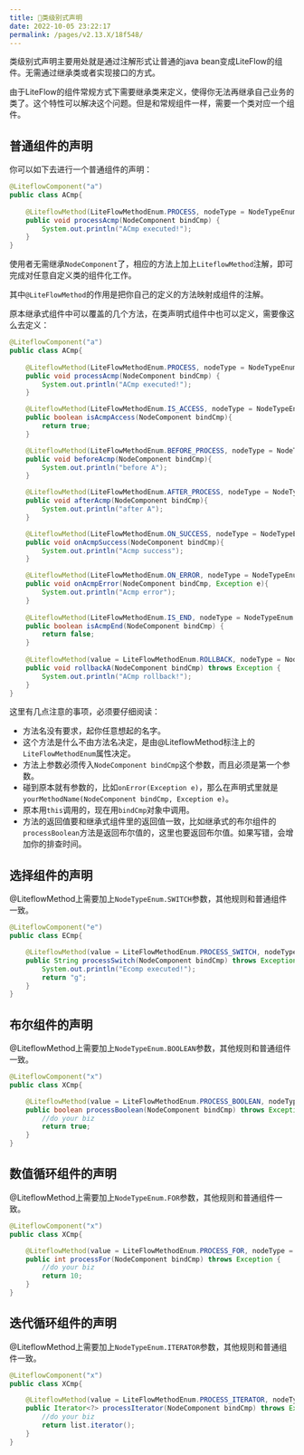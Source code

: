 ```yaml
---
title: 🧅类级别式声明
date: 2022-10-05 23:22:17
permalink: /pages/v2.13.X/18f548/
---
```


类级别式声明主要用处就是通过注解形式让普通的java bean变成LiteFlow的组件。无需通过继承类或者实现接口的方式。

由于LiteFlow的组件常规方式下需要继承类来定义，使得你无法再继承自己业务的类了。这个特性可以解决这个问题。但是和常规组件一样，需要一个类对应一个组件。

## 普通组件的声明

你可以如下去进行一个普通组件的声明：

```java
@LiteflowComponent("a")
public class ACmp{
  
	@LiteflowMethod(LiteFlowMethodEnum.PROCESS, nodeType = NodeTypeEnum.COMMON)
	public void processAcmp(NodeComponent bindCmp) {
		System.out.println("ACmp executed!");
	}
}
```

使用者无需继承`NodeComponent`了，相应的方法上加上`LiteflowMethod`注解，即可完成对任意自定义类的组件化工作。

其中`@LiteFlowMethod`的作用是把你自己的定义的方法映射成组件的注解。

原本继承式组件中可以覆盖的几个方法，在类声明式组件中也可以定义，需要像这么去定义：

```java
@LiteflowComponent("a")
public class ACmp{
  
	@LiteflowMethod(LiteFlowMethodEnum.PROCESS, nodeType = NodeTypeEnum.COMMON)
	public void processAcmp(NodeComponent bindCmp) {
		System.out.println("ACmp executed!");
	}

	@LiteflowMethod(LiteFlowMethodEnum.IS_ACCESS, nodeType = NodeTypeEnum.COMMON)
	public boolean isAcmpAccess(NodeComponent bindCmp){
		return true;
	}

	@LiteflowMethod(LiteFlowMethodEnum.BEFORE_PROCESS, nodeType = NodeTypeEnum.COMMON)
	public void beforeAcmp(NodeComponent bindCmp){
		System.out.println("before A");
	}

	@LiteflowMethod(LiteFlowMethodEnum.AFTER_PROCESS, nodeType = NodeTypeEnum.COMMON)
	public void afterAcmp(NodeComponent bindCmp){
		System.out.println("after A");
	}

	@LiteflowMethod(LiteFlowMethodEnum.ON_SUCCESS, nodeType = NodeTypeEnum.COMMON)
	public void onAcmpSuccess(NodeComponent bindCmp){
		System.out.println("Acmp success");
	}

	@LiteflowMethod(LiteFlowMethodEnum.ON_ERROR, nodeType = NodeTypeEnum.COMMON)
	public void onAcmpError(NodeComponent bindCmp, Exception e){
		System.out.println("Acmp error");
	}
	
	@LiteflowMethod(LiteFlowMethodEnum.IS_END, nodeType = NodeTypeEnum.COMMON)
	public boolean isAcmpEnd(NodeComponent bindCmp) {
		return false;
	}
    
    @LiteflowMethod(value = LiteFlowMethodEnum.ROLLBACK, nodeType = NodeTypeEnum.COMMON)
    public void rollbackA(NodeComponent bindCmp) throws Exception {
        System.out.println("ACmp rollback!");
    }
}
```

这里有几点注意的事项，必须要仔细阅读：

* 方法名没有要求，起你任意想起的名字。
* 这个方法是什么不由方法名决定，是由@LiteflowMethod标注上的`LiteFlowMethodEnum`属性决定。
* 方法上参数必须传入`NodeComponent bindCmp`这个参数，而且必须是第一个参数。
* 碰到原本就有参数的，比如`onError(Exception e)`，那么在声明式里就是`yourMethodName(NodeComponent bindCmp, Exception e)`。
* 原本用`this`调用的，现在用`bindCmp`对象中调用。
* 方法的返回值要和继承式组件里的返回值一致，比如继承式的布尔组件的`processBoolean`方法是返回布尔值的，这里也要返回布尔值。如果写错，会增加你的排查时间。


## 选择组件的声明

@LiteflowMethod上需要加上`NodeTypeEnum.SWITCH`参数，其他规则和普通组件一致。

```java
@LiteflowComponent("e")
public class ECmp{

    @LiteflowMethod(value = LiteFlowMethodEnum.PROCESS_SWITCH, nodeType = NodeTypeEnum.SWITCH)
    public String processSwitch(NodeComponent bindCmp) throws Exception {
        System.out.println("Ecomp executed!");
        return "g";
    }
}
```

## 布尔组件的声明

@LiteflowMethod上需要加上`NodeTypeEnum.BOOLEAN`参数，其他规则和普通组件一致。

```java
@LiteflowComponent("x")
public class XCmp{

	@LiteflowMethod(value = LiteFlowMethodEnum.PROCESS_BOOLEAN, nodeType = NodeTypeEnum.BOOLEAN)
	public boolean processBoolean(NodeComponent bindCmp) throws Exception {
		//do your biz
		return true;
	}
}
```

## 数值循环组件的声明

@LiteflowMethod上需要加上`NodeTypeEnum.FOR`参数，其他规则和普通组件一致。

```java
@LiteflowComponent("x")
public class XCmp{

	@LiteflowMethod(value = LiteFlowMethodEnum.PROCESS_FOR, nodeType = NodeTypeEnum.FOR)
	public int processFor(NodeComponent bindCmp) throws Exception {
		//do your biz
		return 10;
	}
}
```

## 迭代循环组件的声明

@LiteflowMethod上需要加上`NodeTypeEnum.ITERATOR`参数，其他规则和普通组件一致。

```java
@LiteflowComponent("x")
public class XCmp{

	@LiteflowMethod(value = LiteFlowMethodEnum.PROCESS_ITERATOR, nodeType = NodeTypeEnum.ITERATOR)
	public Iterator<?> processIterator(NodeComponent bindCmp) throws Exception {
		//do your biz
		return list.iterator();
	}
}
```
